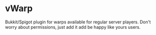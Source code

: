 # vWarp
Bukkit/Spigot plugin for warps available for regular server players. Don't worry about permissions, just add it add be happy like yours users.
